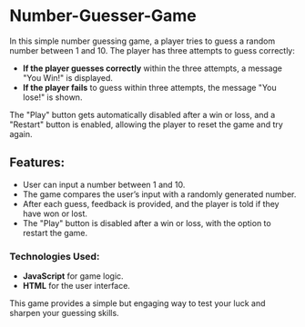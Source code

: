 # Number-Guesser-Game

In this simple number guessing game, a player tries to guess a random number between 1 and 10. The player has three attempts to guess correctly:

- **If the player guesses correctly** within the three attempts, a message "You Win!" is displayed.
- **If the player fails** to guess within three attempts, the message "You lose!" is shown.

The "Play" button gets automatically disabled after a win or loss, and a "Restart" button is enabled, allowing the player to reset the game and try again.

## Features:
- User can input a number between 1 and 10.
- The game compares the user’s input with a randomly generated number.
- After each guess, feedback is provided, and the player is told if they have won or lost.
- The "Play" button is disabled after a win or loss, with the option to restart the game.

### Technologies Used:
- **JavaScript** for game logic.
- **HTML** for the user interface.
  
This game provides a simple but engaging way to test your luck and sharpen your guessing skills.
